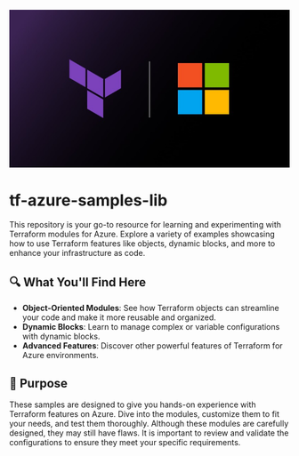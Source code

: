 ![Diagram](images/tf_ms.jpeg)

# tf-azure-samples-lib

This repository is your go-to resource for learning and experimenting with Terraform modules for Azure. Explore a variety of examples showcasing how to use Terraform features like objects, dynamic blocks, and more to enhance your infrastructure as code.

## 🔍 What You'll Find Here

- **Object-Oriented Modules**: See how Terraform objects can streamline your code and make it more reusable and organized.
- **Dynamic Blocks**: Learn to manage complex or variable configurations with dynamic blocks.
- **Advanced Features**: Discover other powerful features of Terraform for Azure environments.

## 🎯 Purpose

These samples are designed to give you hands-on experience with Terraform features on Azure. Dive into the modules, customize them to fit your needs, and test them thoroughly. Although these modules are carefully designed, they may still have flaws. It is important to review and validate the configurations to ensure they meet your specific requirements.
